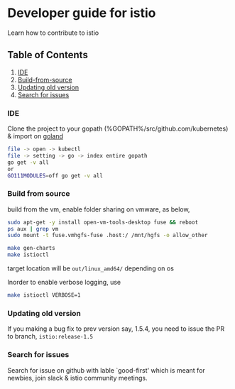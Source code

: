 # Developer guide for istio

Learn how to contribute to istio

## Table of Contents

1. [IDE](#IDE)
2. [Build-from-source](#Build-from-source)
3. [Updating old version](#Updating-old-version)
4. [Search for issues](#Search-for-issues)

### IDE

Clone the project to your gopath (%GOPATH%/src/github.com/kubernetes) & import on [goland]()

```bash
file -> open -> kubectl
file -> setting -> go -> index entire gopath
go get -v all
or
GO111MODULES=off go get -v all
```

### Build from source

build from the vm, enable folder sharing on vmware, as below,

```bash
sudo apt-get -y install open-vm-tools-desktop fuse && reboot
ps aux | grep vm
sudo mount -t fuse.vmhgfs-fuse .host:/ /mnt/hgfs -o allow_other
```

```bash
make gen-charts
make istioctl
```

target location will be `out/linux_amd64/` depending on os

Inorder to enable verbose logging, use

```bash
make istioctl VERBOSE=1
```

### Updating old version

If you making a bug fix to prev version say, 1.5.4, you need to issue the PR
to branch, `istio:release-1.5`

### Search for issues

Search for issue on github with lable `good-first' which is meant for newbies, join slack & istio community meetings.